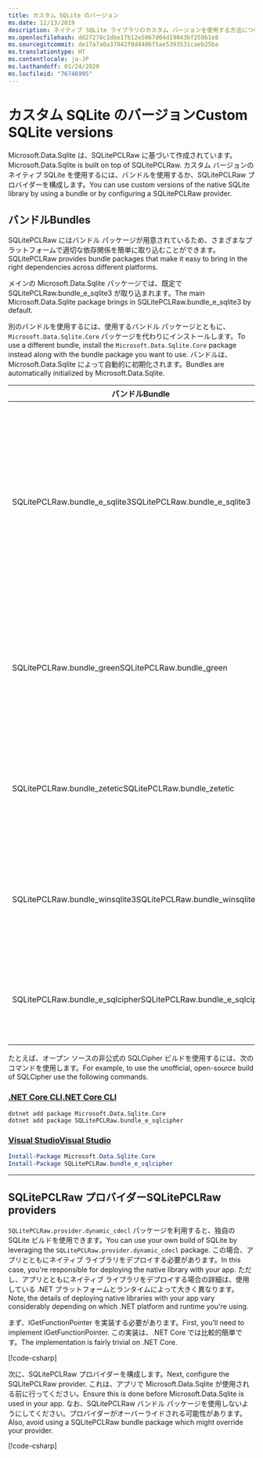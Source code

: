 ```yaml
---
title: カスタム SQLite のバージョン
ms.date: 12/13/2019
description: ネイティブ SQLite ライブラリのカスタム バージョンを使用する方法について説明します。
ms.openlocfilehash: dd27278c1dbe17b12e5067d04d19043bf259b1e8
ms.sourcegitcommit: de17a7a0a37042f0d4406f5ae5393531caeb25ba
ms.translationtype: HT
ms.contentlocale: ja-JP
ms.lasthandoff: 01/24/2020
ms.locfileid: "76746995"
---
```

# <a name="custom-sqlite-versions"></a><span data-ttu-id="5de3f-103">カスタム SQLite のバージョン</span><span class="sxs-lookup"><span data-stu-id="5de3f-103">Custom SQLite versions</span></span>

<span data-ttu-id="5de3f-104">Microsoft.Data.Sqlite は、SQLitePCLRaw に基づいて作成されています。</span><span class="sxs-lookup"><span data-stu-id="5de3f-104">Microsoft.Data.Sqlite is built on top of SQLitePCLRaw.</span></span> <span data-ttu-id="5de3f-105">カスタム バージョンのネイティブ SQLite を使用するには、バンドルを使用するか、SQLitePCLRaw プロバイダーを構成します。</span><span class="sxs-lookup"><span data-stu-id="5de3f-105">You can use custom versions of the native SQLite library by using a bundle or by configuring a SQLitePCLRaw provider.</span></span>

## <a name="bundles"></a><span data-ttu-id="5de3f-106">バンドル</span><span class="sxs-lookup"><span data-stu-id="5de3f-106">Bundles</span></span>

<span data-ttu-id="5de3f-107">SQLitePCLRaw にはバンドル パッケージが用意されているため、さまざまなプラットフォームで適切な依存関係を簡単に取り込むことができます。</span><span class="sxs-lookup"><span data-stu-id="5de3f-107">SQLitePCLRaw provides bundle packages that make it easy to bring in the right dependencies across different platforms.</span></span>

<span data-ttu-id="5de3f-108">メインの Microsoft.Data.Sqlite パッケージでは、既定で SQLitePCLRaw.bundle_e_sqlite3 が取り込まれます。</span><span class="sxs-lookup"><span data-stu-id="5de3f-108">The main Microsoft.Data.Sqlite package brings in SQLitePCLRaw.bundle_e_sqlite3 by default.</span></span>

<span data-ttu-id="5de3f-109">別のバンドルを使用するには、使用するバンドル パッケージとともに、`Microsoft.Data.Sqlite.Core` パッケージを代わりにインストールします。</span><span class="sxs-lookup"><span data-stu-id="5de3f-109">To use a different bundle, install the `Microsoft.Data.Sqlite.Core` package instead along with the bundle package you want to use.</span></span> <span data-ttu-id="5de3f-110">バンドルは、Microsoft.Data.Sqlite によって自動的に初期化されます。</span><span class="sxs-lookup"><span data-stu-id="5de3f-110">Bundles are automatically initialized by Microsoft.Data.Sqlite.</span></span>

| <span data-ttu-id="5de3f-111">バンドル</span><span class="sxs-lookup"><span data-stu-id="5de3f-111">Bundle</span></span> | <span data-ttu-id="5de3f-112">説明</span><span class="sxs-lookup"><span data-stu-id="5de3f-112">Description</span></span> |
| --- | --- |
| <span data-ttu-id="5de3f-113">SQLitePCLRaw.bundle_e_sqlite3</span><span class="sxs-lookup"><span data-stu-id="5de3f-113">SQLitePCLRaw.bundle_e_sqlite3</span></span> | <span data-ttu-id="5de3f-114">すべてのプラットフォームで同じバージョンの SQLite を提供します。</span><span class="sxs-lookup"><span data-stu-id="5de3f-114">Provides a consistent version of SQLite on all platforms.</span></span> <span data-ttu-id="5de3f-115">FTS4、FTS5、JSON1、R\*Tree 拡張機能を含みます。</span><span class="sxs-lookup"><span data-stu-id="5de3f-115">Includes the FTS4, FTS5, JSON1, and R\*Tree extensions.</span></span> <span data-ttu-id="5de3f-116">既定値です。</span><span class="sxs-lookup"><span data-stu-id="5de3f-116">This is the default.</span></span> |
| <span data-ttu-id="5de3f-117">SQLitePCLRaw.bundle_green</span><span class="sxs-lookup"><span data-stu-id="5de3f-117">SQLitePCLRaw.bundle_green</span></span> | <span data-ttu-id="5de3f-118">Bundle_e_sqlite3 と同じですが、iOS の場合は例外で、システム SQLite ライブラリを使用します。</span><span class="sxs-lookup"><span data-stu-id="5de3f-118">Same as bundle_e_sqlite3, except on iOS where it uses the system SQLite library.</span></span> |
| <span data-ttu-id="5de3f-119">SQLitePCLRaw.bundle_zetetic</span><span class="sxs-lookup"><span data-stu-id="5de3f-119">SQLitePCLRaw.bundle_zetetic</span></span> | <span data-ttu-id="5de3f-120">Zetetic の公式の SQLCipher ビルドを使用します (含まれていません)。</span><span class="sxs-lookup"><span data-stu-id="5de3f-120">Uses the official SQLCipher builds from Zetetic (not included).</span></span> |
| <span data-ttu-id="5de3f-121">SQLitePCLRaw.bundle_winsqlite3</span><span class="sxs-lookup"><span data-stu-id="5de3f-121">SQLitePCLRaw.bundle_winsqlite3</span></span> | <span data-ttu-id="5de3f-122">Windows 10 のシステム SQLite ライブラリである winsqlite3.dll を使用します。</span><span class="sxs-lookup"><span data-stu-id="5de3f-122">Uses winsqlite3.dll, the system SQLite library on Windows 10.</span></span> |
| <span data-ttu-id="5de3f-123">SQLitePCLRaw.bundle_e_sqlcipher</span><span class="sxs-lookup"><span data-stu-id="5de3f-123">SQLitePCLRaw.bundle_e_sqlcipher</span></span> | <span data-ttu-id="5de3f-124">オープン ソースの非公式の SQLCipher ビルドを提供します。</span><span class="sxs-lookup"><span data-stu-id="5de3f-124">Provides an unofficial, open-source build of SQLCipher.</span></span> |

<span data-ttu-id="5de3f-125">たとえば、オープン ソースの非公式の SQLCipher ビルドを使用するには、次のコマンドを使用します。</span><span class="sxs-lookup"><span data-stu-id="5de3f-125">For example, to use the unofficial, open-source build of SQLCipher use the following commands.</span></span>

### <a name="net-core-cli"></a>[<span data-ttu-id="5de3f-126">.NET Core CLI</span><span class="sxs-lookup"><span data-stu-id="5de3f-126">.NET Core CLI</span></span>](#tab/netcore-cli)

```dotnetcli
dotnet add package Microsoft.Data.Sqlite.Core
dotnet add package SQLitePCLRaw.bundle_e_sqlcipher
```

### <a name="visual-studio"></a>[<span data-ttu-id="5de3f-127">Visual Studio</span><span class="sxs-lookup"><span data-stu-id="5de3f-127">Visual Studio</span></span>](#tab/visual-studio)

``` PowerShell
Install-Package Microsoft.Data.Sqlite.Core
Install-Package SQLitePCLRaw.bundle_e_sqlcipher
```

---

## <a name="sqlitepclraw-providers"></a><span data-ttu-id="5de3f-128">SQLitePCLRaw プロバイダー</span><span class="sxs-lookup"><span data-stu-id="5de3f-128">SQLitePCLRaw providers</span></span>

<span data-ttu-id="5de3f-129">`SQLitePCLRaw.provider.dynamic_cdecl` パッケージを利用すると、独自の SQLite ビルドを使用できます。</span><span class="sxs-lookup"><span data-stu-id="5de3f-129">You can use your own build of SQLite by leveraging the `SQLitePCLRaw.provider.dynamic_cdecl` package.</span></span> <span data-ttu-id="5de3f-130">この場合、アプリとともにネイティブ ライブラリをデプロイする必要があります。</span><span class="sxs-lookup"><span data-stu-id="5de3f-130">In this case, you're responsible for deploying the native library with your app.</span></span> <span data-ttu-id="5de3f-131">ただし、アプリとともにネイティブ ライブラリをデプロイする場合の詳細は、使用している .NET プラットフォームとランタイムによって大きく異なります。</span><span class="sxs-lookup"><span data-stu-id="5de3f-131">Note, the details of deploying native libraries with your app vary considerably depending on which .NET platform and runtime you're using.</span></span>

<span data-ttu-id="5de3f-132">まず、IGetFunctionPointer を実装する必要があります。</span><span class="sxs-lookup"><span data-stu-id="5de3f-132">First, you'll need to implement IGetFunctionPointer.</span></span> <span data-ttu-id="5de3f-133">この実装は、.NET Core では比較的簡単です。</span><span class="sxs-lookup"><span data-stu-id="5de3f-133">The implementation is fairly trivial on .NET Core.</span></span>

[!code-csharp[](../../../../samples/snippets/standard/data/sqlite/SystemLibrarySample/Program.cs?name=snippet_NativeLibraryAdapter)]

<span data-ttu-id="5de3f-134">次に、SQLitePCLRaw プロバイダーを構成します。</span><span class="sxs-lookup"><span data-stu-id="5de3f-134">Next, configure the SQLitePCLRaw provider.</span></span> <span data-ttu-id="5de3f-135">これは、アプリで Microsoft.Data.Sqlite が使用される前に行ってください。</span><span class="sxs-lookup"><span data-stu-id="5de3f-135">Ensure this is done before Microsoft.Data.Sqlite is used in your app.</span></span> <span data-ttu-id="5de3f-136">なお、SQLitePCLRaw バンドル パッケージを使用しないようにしてください。プロバイダーがオーバーライドされる可能性があります。</span><span class="sxs-lookup"><span data-stu-id="5de3f-136">Also, avoid using a SQLitePCLRaw bundle package which might override your provider.</span></span>

[!code-csharp[](../../../../samples/snippets/standard/data/sqlite/SystemLibrarySample/Program.cs?name=snippet_SetProvider)]
